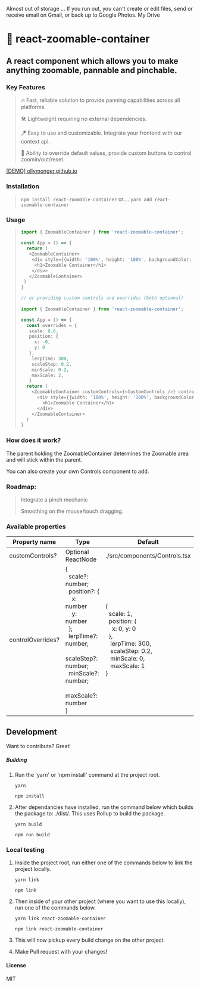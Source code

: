 Almost out of storage … If you run out, you can't create or edit files, send or receive email on Gmail, or back up to Google Photos.
My Drive

# 🔭 react-zoomable-container

## A react component which allows you to make anything zoomable, pannable and pinchable.

### Key Features

> 🔥 Fast, reliable solution to provide panning capabilities across all platforms.
>
>
> 🛠 Lightweight requiring no external dependencies.
>
>
> 🪁 Easy to use and customizable. Integrate your frontend with our context api.
>
>
> 👑 Ability to override default values, provide custom buttons to control zoomin/out/reset.

[[DEMO] ollymonger.github.io](ollymonger.github.io "Demo")

### Installation

> ``npm install react-zoomable-container``
> or....
> `yarn add react-zoomable-container`

### Usage

> ```typescript
> import { ZoomableContainer } from 'react-zoomable-container';
>
> const App = () => {
>   return (  
>    <ZoomableContainer>
>     <div style={{width: '100%', height: '100%', backgroundColor: 'red'}}>
>      <h1>Zoomable Container</h1>
>     </div>
>    </ZoomableContainer>
>  )
> }
>
> // or providing custom controls and overrides (both optional)
>  
> import { ZoomableContainer } from 'react-zoomable-container';
>
> const App = () => {
>   const overrides = {
>    scale: 0.8,
>    position: {
>      x: -0,
>      y: 0
>    },
>     lerpTime: 300,
>     scaleStep: 0.2,
>     minScale: 0.2,
>     maxScale: 2,
>    }
>   return (
>     <ZoomableContainer customControls={<CustomControls />} controlOverrides={overrides}>
>       <div style={{width: '100%', height: '100%', backgroundColor: 'red'}}>
>         <h1>Zoomable Container</h1>
>       </div>
>     </ZoomableContainer>
>   )
> }
>
> ```

### How does it work?

The parent holding the ZoomableContainer determines the Zoomable area and will stick within the parent.

You can also create your own Controls component to add.

### Roadmap:

> Integrate a pinch mechanic
>
> Smoothing on the mouse/touch dragging.

### Available properties

| Property name     | Type                                                                                                                                                                                                                   | Default                                                                                                                                                                         |
| ----------------- | ---------------------------------------------------------------------------------------------------------------------------------------------------------------------------------------------------------------------- | ------------------------------------------------------------------------------------------------------------------------------------------------------------------------------- |
| customControls?   | Optional ReactNode                                                                                                                                                                                                     | ./src/components/Controls.tsx                                                                                                                                                   |
| controlOverrides? | {<br />  scale?: number;<br />  position?: {<br />    x: number<br />    y: number<br />  };<br />  lerpTime?: number;<br />  scaleStep?: number;<br />  minScale?: number;<br />  maxScale?: number<br />} | {<br />  scale: 1,<br />  position: {<br />    x: 0, y: 0<br />  },<br />   lerpTime: 300,<br />   scaleStep: 0.2,<br />   minScale: 0,<br />   maxScale: 1<br />} |

## Development

Want to contribute? Great!

##### Building

1. Run the 'yarn' or 'npm install' command at the project root.

   ```
   yarn

   npm install
   ```
2. After dependancies have installed, run the command below which builds the package to: ./dist/. This uses Rollup to build the package.

   ```
   yarn build

   npm run build
   ```

### Local testing

1. Inside the project root, run either one of the commands below to link the project locally.

   ```
   yarn link

   npm link

   ```
2. Then inside of your other project (where you want to use this locally), run one of the commands below.

   ```
   yarn link react-zoomable-container

   npm link react-zoomable-container
   ```
3. This will now pickup every build change on the other project.
4. Make Pull request with your changes!

#### License

MIT
